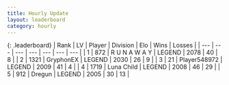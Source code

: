 ```yaml
---
title: Hourly Update
layout: leaderboard
category: hourly
---
```


{: .leaderboard}
| Rank | LV | Player | Division | Elo | Wins | Losses |
| --- | --- | --- | --- | --- | --- | --- |
| <span data-change="0">1</span> | 872 | <span title="ID: 66144">R U N A W A Y</span> | LEGEND | <span data-change="0">2078</span> | <span data-change="0">40</span> | <span data-change="0">8</span> |
| <span data-change="0">2</span> | 1321 | <span title="ID: 315148">GryphonEX</span> | LEGEND | <span data-change="-36">2030</span> | <span data-change="1">26</span> | <span data-change="3">9</span> |
| <span data-change="9">3</span> | 21 | <span title="ID: 548972">Player548972</span> | LEGEND | <span data-change="74">2009</span> | <span data-change="3">41</span> | <span data-change="0">4</span> |
| <span data-change="-1">4</span> | 1719 | <span title="ID: 164871">Luna Child</span> | LEGEND | <span data-change="0">2008</span> | <span data-change="0">46</span> | <span data-change="0">29</span> |
| <span data-change="-1">5</span> | 912 | <span title="ID: 337810">Dregun</span> | LEGEND | <span data-change="0">2005</span> | <span data-change="0">30</span> | <span data-change="0">13</span> |